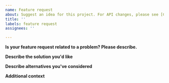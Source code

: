 ```yaml
---
name: Feature request
about: Suggest an idea for this project. For API changes, please see [Core API repository](https://github.com/unfoldedcircle/core-api).
title: ''
labels: feature request
assignees: ''

---
```


<!-- Before you open an issue, please search on the [issue tracker](https://github.com/unfoldedcircle/api-model-rs/issues) if a similar issue already exists or has been closed before. -->

**Is your feature request related to a problem? Please describe.**
<!-- A clear and concise description of what the problem is. -->

**Describe the solution you'd like**
<!-- A clear and concise description of what you want to happen. -->

**Describe alternatives you've considered**
<!-- A clear and concise description of any alternative solutions or features you've considered. -->

**Additional context**
<!-- Add any other context or screenshots about the feature request here. -->
